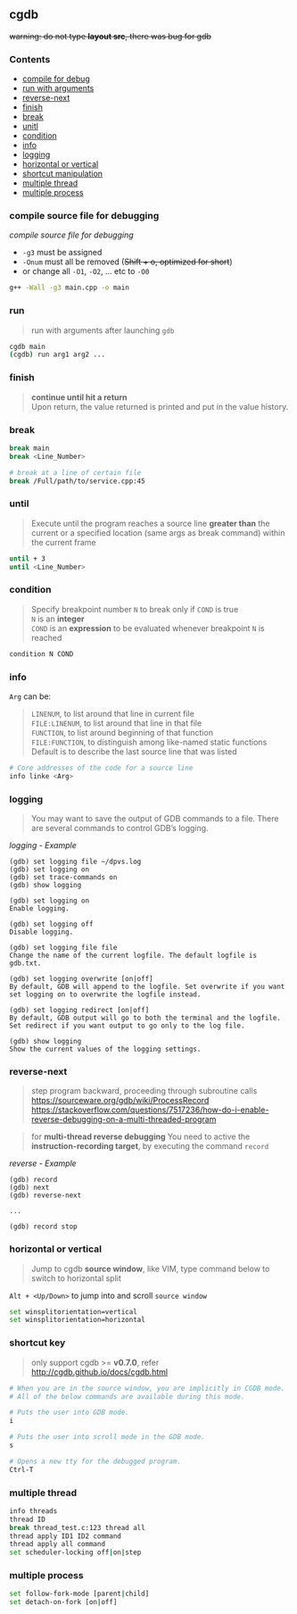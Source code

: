 ## cgdb
~~warning: do not type **layout src**, there was bug for gdb~~

### Contents
- [compile for debug](#compile)
- [run with arguments](#run)
- [reverse-next](#reverse-next)
- [finish](#finish)
- [break](#break)
- [unitl](#until)
- [condition](#condition)
- [info](#info)
- [logging](#logging)
- [horizontal or vertical](#horizontal)
- [shortcut manipulation](#shortcut)
- [multiple thread](#mthread)
- [multiple process](#mprocess)

<a id=compile></a>
### compile source file for debugging

_compile source file for debugging_

- `-g3` must be assigned
- `-Onum` must all be removed (~~Shift + o, optimized for short~~)
- or change all `-O1`, `-O2`, ... etc to `-O0`

```bash
g++ -Wall -g3 main.cpp -o main
```

<a id=run></a>
### run
> run with arguments after launching `gdb`

```bash
cgdb main
(cgdb) run arg1 arg2 ...
```

<a id=finish></a>
### finish
> **continue until hit a return**<br>
Upon return, the value returned is printed and put in the value history.

<a id=break></a>
### break
```bash
break main
break <Line_Number>

# break at a line of certain file
break /Full/path/to/service.cpp:45
```

<a id=until></a>
### until
> Execute until the program reaches a source line **greater than** the current or a specified location (same args as break command) within the current frame

```bash
until + 3
until <Line_Number>
```

<a id=condition></a>
### condition
> Specify breakpoint number `N` to break only if `COND` is true<br>
> `N` is an **integer**<br>
> `COND` is an **expression** to be evaluated whenever breakpoint `N` is reached

```bash
condition N COND
```

<a id=info></a>
### info

`Arg` can be:

> `LINENUM`, to list around that line in current file<br>
`FILE:LINENUM`, to list around that line in that file<br>
`FUNCTION`, to list around beginning of that function<br>
`FILE:FUNCTION`, to distinguish among like-named static functions<br>
Default is to describe the last source line that was listed<br>

```bash
# Core addresses of the code for a source line
info linke <Arg>
```

<a id=logging></a>
### logging
> You may want to save the output of GDB commands to a file. There are several commands to control GDB’s logging.

_logging - Example_

```vim
(gdb) set logging file ~/dpvs.log
(gdb) set logging on
(gdb) set trace-commands on
(gdb) show logging

(gdb) set logging on
Enable logging.

(gdb) set logging off
Disable logging.

(gdb) set logging file file
Change the name of the current logfile. The default logfile is gdb.txt.

(gdb) set logging overwrite [on|off]
By default, GDB will append to the logfile. Set overwrite if you want set logging on to overwrite the logfile instead.

(gdb) set logging redirect [on|off]
By default, GDB output will go to both the terminal and the logfile. Set redirect if you want output to go only to the log file.

(gdb) show logging
Show the current values of the logging settings.
```

<a id=reverse-next></a>
### reverse-next
> step program backward, proceeding through subroutine calls
<https://sourceware.org/gdb/wiki/ProcessRecord>
<https://stackoverflow.com/questions/7517236/how-do-i-enable-reverse-debugging-on-a-multi-threaded-program>

> for **multi-thread reverse debugging**
You need to active the **instruction-recording target**, by executing the command `record`

_reverse - Example_

```
(gdb) record
(gdb) next
(gdb) reverse-next

...

(gdb) record stop
```

<a id=horizontal></a>
### horizontal or vertical
> Jump to cgdb **source window**, like VIM, type command below to switch to horizontal split

`Alt + <Up/Down>` to jump into and scroll `source window`

```bash
set winsplitorientation=vertical
set winsplitorientation=horizontal
```

<a id=shortcut></a>
### shortcut key
> only support cgdb >= **v0.7.0**, refer <http://cgdb.github.io/docs/cgdb.html>

```bash
# When you are in the source window, you are implicitly in CGDB mode.
# All of the below commands are available during this mode.

# Puts the user into GDB mode.
i

# Puts the user into scroll mode in the GDB mode.
s

# Opens a new tty for the debugged program.
Ctrl-T
```

<a id=mthread></a>
### multiple thread
```bash
info threads
thread ID
break thread_test.c:123 thread all
thread apply ID1 ID2 command
thread apply all command
set scheduler-locking off|on|step
```

<a id=mprocess></a>
### multiple process
```bash
set follow-fork-mode [parent|child]
set detach-on-fork [on|off]
```